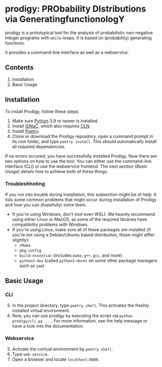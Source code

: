 # prodigy: PRObability DIstributions via GeneratingfunctionologY

prodigy is a prototypical tool for the analysis of probabilistic non-negative integer programs with `while`-loops. It is based on (probability) generating functions.

It provides a command-line interface as well as a webservice.

## Contents

1. Installation
2. Basic Usage


## Installation

To install Prodigy, follow these steps:

1. Make sure [Python](https://www.python.org/downloads/) 3.9 or newer is installed.
2. Install [GiNaC](https://www.ginac.de/Download.html), which also requires [CLN](https://www.ginac.de/CLN/).
3. Install [Poetry](https://python-poetry.org/docs/#installation).
4. Clone or download the Prodigy repository, open a command prompt in its root folder, and type `poetry install`. This should automatically install all required dependencies.

If no errors occured, you have successfully installed Prodigy.
Now there are two options on how to use the tool. You can either use the command-line interface (CLI) or use the webservice frontend. The next section (_Basic Usage_) details how to achieve both of these things.

### Troubleshhoting

If you run into trouble during installation, this subsection might be of help. It lists some common problems that might occur during installation of Prodigy and how you can (hopefully) solve them.

- If you're using Windows, don't (not even WSL). We heavily recommend using either Linux or MacOS, as some of the required libraries have compatibility problems with Windows.
- If you're using Linux, make sure all of these packages are installed (if you're not using a Debian/Ubuntu based distribution, these might differ slightly):
  - `CMake`
  - `pkg-config`
  - `build-essential` (includes `make`, `g++`, `gcc`, and more)
  - `python3-dev` (called `python3-devel` on some other package managers such as `yam`)

## Basic Usage
### CLI

5. In the project directory, type ``poetry shell``. This activates the freshly installed virtual environment.
6. Now, you can use prodigy by executing the script via `python prodigy/cli.py ...`. For more information, see the help message or have a look into the documentation.


### Webservice
5. Activate the cvirtual environment by ``poetry shell``.
6. Type ``web-service``.
7. Open a browser and locate `localhost:8080`.

